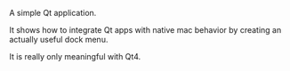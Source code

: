 A simple Qt application.

It shows how to integrate Qt apps with native mac behavior by creating an actually useful dock menu.

It is really only meaningful with Qt4.
